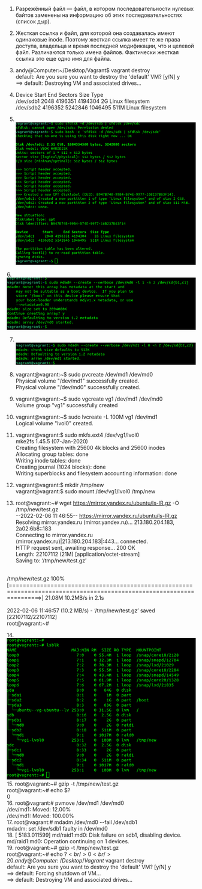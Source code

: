 1. Разрежённый файл — файл, в котором последовательности нулевых байтов заменены на информацию об этих последовательностях (список дыр).
2. Жесткая ссылка и файл, для которой она создавалась имеют одинаковые inode. Поэтому жесткая ссылка имеет те же права доступа, владельца и время последней модификации, что и целевой файл. Различаются только имена файлов. Фактически жесткая ссылка это еще одно имя для файла.
3. andy@Computer:~/Desktop/Vagrant$ vagrant destroy <br/>
    default: Are you sure you want to destroy the 'default' VM? [y/N] y<br/>
==> default: Destroying VM and associated drives...<br/>

4. Device       Start     End Sectors  Size Type<br/>
/dev/sdb1     2048 4196351 4194304    2G Linux filesystem<br/>
/dev/sdb2  4196352 5242846 1046495  511M Linux filesystem<br/>
5. <br/>![img_6.png](img_6.png)


6.<br/> ![img_8.png](img_8.png)



7. <br/>![img_9.png](img_9.png)
8. vagrant@vagrant:~$ sudo pvcreate /dev/md1 /dev/md0<br/>
  Physical volume "/dev/md1" successfully created.<br/>
  Physical volume "/dev/md0" successfully created.<br/>

9. vagrant@vagrant:~$ sudo vgcreate vg1 /dev/md1 /dev/md0<br/>
  Volume group "vg1" successfully created<br/>
10. vagrant@vagrant:~$ sudo lvcreate -L 100M vg1 /dev/md1<br/>
  Logical volume "lvol0" created.<br/>
11. vagrant@vagrant:$ sudo mkfs.ext4 /dev/vg1/lvol0<br/>
mke2fs 1.45.5 (07-Jan-2020)<br/>
Creating filesystem with 25600 4k blocks and 25600 inodes<br/>
Allocating group tables: done                            <br/>
Writing inode tables: done                            <br/>
Creating journal (1024 blocks): done<br/>
Writing superblocks and filesystem accounting information: done<br/>
12. vagrant@vagrant:$ mkdir /tmp/new<br/>
vagrant@vagrant:$ sudo mount /dev/vg1/lvol0 /tmp/new<br/>
13. root@vagrant:~# wget https://mirror.yandex.ru/ubuntu/ls-lR.gz -O /tmp/new/test.gz<br/>
--2022-02-06 11:46:55--  https://mirror.yandex.ru/ubuntu/ls-lR.gz<br/>
Resolving mirror.yandex.ru (mirror.yandex.ru)... 213.180.204.183, 2a02:6b8::183<br/>
Connecting to mirror.yandex.ru (mirror.yandex.ru)|213.180.204.183|:443... connected.<br/>
HTTP request sent, awaiting response... 200 OK<br/>
Length: 22107112 (21M) [application/octet-stream]<br/>
Saving to: ‘/tmp/new/test.gz’<br/>
<br/>
/tmp/new/test.gz                                     100%[=====================================================================================================================>]  21.08M  10.2MB/s    in 2.1s<br/>    
<br/>
2022-02-06 11:46:57 (10.2 MB/s) - ‘/tmp/new/test.gz’ saved [22107112/22107112]<br/>
root@vagrant:~#<br/>

14.<br/> ![img_10.png](img_10.png)
15. root@vagrant:~# gzip -t /tmp/new/test.gz<br/> 
root@vagrant:~# echo $?<br/> 
0<br/> 
16. root@vagrant:# pvmove /dev/md1 /dev/md0<br/> 
  /dev/md1: Moved: 12.00%<br/> 
  /dev/md1: Moved: 100.00%<br/> 
17. root@vagrant:# mdadm /dev/md0 --fail /dev/sdb1<br/> 
mdadm: set /dev/sdb1 faulty in /dev/md0<br/> 
18. [ 5183.011599] md/raid1:md0: Disk failure on sdb1, disabling device.<br/> 
               md/raid1:md0: Operation continuing on 1 devices.<br/> 
19. root@vagrant:~# gzip -t /tmp/new/test.gz<br/> 
root@vagrant:~# echo $?<br/> 
0<br/> 
20. andy@Computer:~/Desktop/Vagrant$ vagrant destroy<br/> 
    default: Are you sure you want to destroy the 'default' VM? [y/N] y<br/> 
==> default: Forcing shutdown of VM...<br/> 
==> default: Destroying VM and associated drives...<br/> 

















